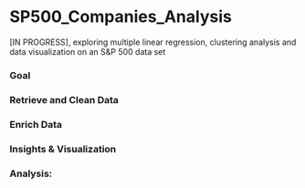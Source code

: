 # SP500_Companies_Analysis
[IN PROGRESS], exploring multiple linear regression, clustering analysis and data visualization on an S&amp;P 500 data set



### Goal


### Retrieve and Clean Data 


### Enrich Data 


### Insights & Visualization



### Analysis: 
